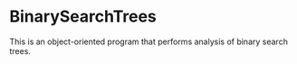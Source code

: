# BinarySearchTrees
This is an object-oriented program that performs analysis of binary search trees.
